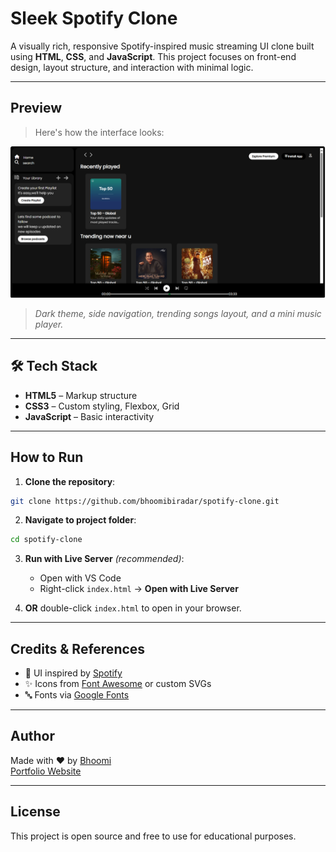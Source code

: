 # Sleek Spotify Clone

A visually rich, responsive Spotify-inspired music streaming UI clone built using **HTML**, **CSS**, and **JavaScript**. This project focuses on front-end design, layout structure, and interaction with minimal logic.

---

## Preview

> Here's how the interface looks:

![Preview Screenshot](./assets/preview.png)

> _Dark theme, side navigation, trending songs layout, and a mini music player._

---

## 🛠️ Tech Stack

- **HTML5** – Markup structure
- **CSS3** – Custom styling, Flexbox, Grid
- **JavaScript** – Basic interactivity

---

## How to Run

1. **Clone the repository**:

```bash
git clone https://github.com/bhoomibiradar/spotify-clone.git
```

2. **Navigate to project folder**:

```bash
cd spotify-clone
```

3. **Run with Live Server** *(recommended)*:
   - Open with VS Code
   - Right-click `index.html` → **Open with Live Server**

4. **OR** double-click `index.html` to open in your browser.

---

## Credits & References

- 🎵 UI inspired by [Spotify](https://spotify.com)
- ✨ Icons from [Font Awesome](https://fontawesome.com) or custom SVGs
- 🔤 Fonts via [Google Fonts](https://fonts.google.com)

---

## Author

Made with ❤️ by [Bhoomi](https://github.com/bhoomibiradar)  
[Portfolio Website](https://your-portfolio-link.com)

---

## License

This project is open source and free to use for educational purposes.
